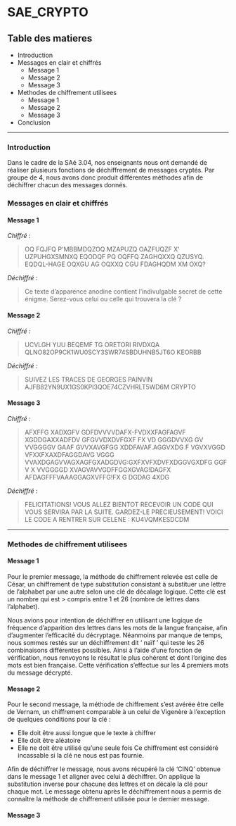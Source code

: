 # SAE_CRYPTO

## Table des matieres
- Introduction
- Messages en clair et chiffrés
  * Message 1
  * Message 2
  * Message 3
- Methodes de chiffrement utilisees
  * Message 1
  * Message 2
  * Message 3
- Conclusion

---

### Introduction
 Dans le cadre de la SAé 3.04, nos enseignants nous ont demandé de réaliser plusieurs fonctions de déchiffrement de messages cryptés. Par groupe de 4, nous avons donc produit différentes méthodes afin de déchiffrer chacun des messages donnés. 

### Messages en clair et chiffrés
#### Message 1
 *Chiffré :*  
> OQ FQJFQ P'MBBMDQZOQ MZAPUZQ OAZFUQZF X'
> UZPUHGXSMNXQ EQODQF PQ OQFFQ
> ZAGHQXXQ QZUSYQ. EQDQL-HAGE OQXGU AG OQXXQ
> CGU FDAGHQDM XM OXQ?

*Déchiffré :*  
> Ce texte d’apparence anodine contient l’indivulgable secret de cette énigme. Serez-vous celui ou celle qui trouvera la clé ?

#### Message 2
 *Chiffré :*  
> UCVLGH YUU BEQEMF TG ORETORI RIVDXQA
> QLNO82OP9CK1WU0SCY3SWR74SBDUHNB5JT6O
> KEORBB

 *Déchiffré :*  
> SUIVEZ LES TRACES DE GEORGES PAINVIN AJFB82YN9UX1GS0KPI3QOE74CZVHRLT5WD6M CRYPTO

#### Message 3
 *Chiffré :*  
> AFXFFG XADXGFV GDFDVVVVDAFX-FVDXXFAGFAGVF XGDDGAXXADFDV GFGVVDXDVFGXF FX
> VD GGGDVVXG GV VVGGGGV GAAF GVVXAVGFGG XDDFAVAF.AGGVXDG
> F VGVXVGGD
> VFXXFXAXDFAGGDAVG VGGG VVAXDGAGVVAGXAGFGXADGDVG:GXFXVFXDVFXDGGVGXDFG GGF V X VVGGGGD
> XVAGVAVVGDFFGGXGVAG!DAGFX AFDAGFFFVAAAGGAGXVFFG!FX G DGDAG 4XDG

 *Déchiffré :*
> FELICITATIONS! VOUS ALLEZ BIENTOT RECEVOIR UN CODE QUI VOUS SERVIRA PAR LA SUITE. GARDEZ-LE PRECIEUSEMENT! VOICI LE CODE A RENTRER SUR CELENE : KU4VQMKESDCDM
---

### Methodes de chiffrement utilisees
#### Message 1

Pour le premier message, la méthode de chiffrement relevée est celle de César, un chiffrement de type substitution consistant à substituer une lettre de l’alphabet par une autre selon une clé de décalage logique. Cette clé est un nombre qui est > compris entre 1 et 26 (nombre de lettres dans l’alphabet).

Nous avions pour intention de déchiffrer en utilisant une logique de fréquence d’apparition des lettres dans les mots de la langue française, afin d’augmenter l’efficacité du décryptage. Néanmoins par manque de temps, nous sommes restés sur un déchiffrement dit ‘ naïf ’ qui teste les 26 combinaisons différentes possibles. Ainsi à l’aide d’une fonction de vérification, nous renvoyons le résultat le plus cohérent et dont l’origine des mots est bien française. Cette vérification s’effectue sur les 4 premiers mots du message décrypté.

#### Message 2

Pour le second message, la méthode de chiffrement s’est avérée être celle de Vernam, un chiffrement comparable à un celui de Vigenère à l’exception de quelques conditions pour la clé : 
- Elle doit être aussi longue que le texte à chiffrer
- Elle doit être aléatoire
- Elle ne doit être utilisé qu’une seule fois
Ce chiffrement est considéré incassable si la clé ne nous est pas fournie.

Afin de déchiffrer le message, nous avons récupéré la clé ‘CINQ’ obtenue dans le message 1 et aligner avec celui à déchiffrer. On applique la substitution inverse pour chacune des lettres et on décale la clé pour chaque mot.
Le message obtenu après le déchiffrement nous a permis de connaître la méthode de chiffrement utilisée pour le dernier message.



#### Message 3

